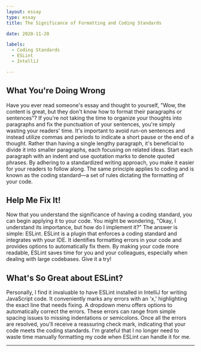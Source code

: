 ```yaml
---
layout: essay
type: essay
title: The Significance of Formatting and Coding Standards

date: 2020-11-20

labels:
  - Coding Standards
  - ESLint
  - IntelliJ

---
```


## What You're Doing Wrong

Have you ever read someone's essay and thought to yourself, "Wow, the content is great, but they don't know how to format their paragraphs or sentences"? If you're not taking the time to organize your thoughts into paragraphs and fix the punctuation of your sentences, you're simply wasting your readers' time. It's important to avoid run-on sentences and instead utilize commas and periods to indicate a short pause or the end of a thought. Rather than having a single lengthy paragraph, it's beneficial to divide it into smaller paragraphs, each focusing on related ideas. Start each paragraph with an indent and use quotation marks to denote quoted phrases. By adhering to a standardized writing approach, you make it easier for your readers to follow along. The same principle applies to coding and is known as the coding standard—a set of rules dictating the formatting of your code.

## Help Me Fix It!

Now that you understand the significance of having a coding standard, you can begin applying it to your code. You might be wondering, "Okay, I understand its importance, but how do I implement it?" The answer is simple: ESLint. ESLint is a plugin that enforces a coding standard and integrates with your IDE. It identifies formatting errors in your code and provides options to automatically fix them. By making your code more readable, ESLint saves time for you and your colleagues, especially when dealing with large codebases. Give it a try!

## What's So Great about ESLint?

Personally, I find it invaluable to have ESLint installed in IntelliJ for writing JavaScript code. It conveniently marks any errors with an 'x,' highlighting the exact line that needs fixing. A dropdown menu offers options to automatically correct the errors. These errors can range from simple spacing issues to missing indentations or semicolons. Once all the errors are resolved, you'll receive a reassuring check mark, indicating that your code meets the coding standards. I'm grateful that I no longer need to waste time manually formatting my code when ESLint can handle it for me.

---